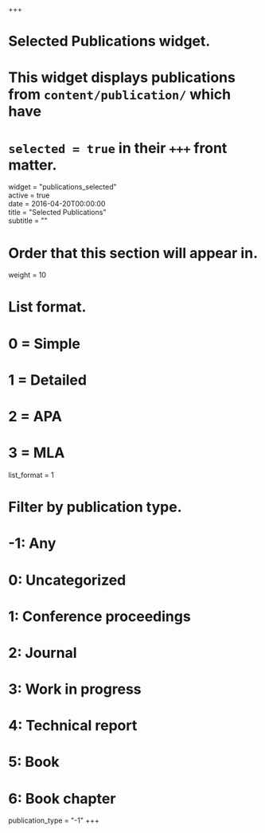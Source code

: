 +++	
# Selected Publications widget.	
# This widget displays publications from `content/publication/` which have	
# `selected = true` in their `+++` front matter.	
widget = "publications_selected"	
active = true	
date = 2016-04-20T00:00:00	
 title = "Selected Publications"	
subtitle = ""	
 # Order that this section will appear in.	
weight = 10	
 # List format.	
#   0 = Simple	
#   1 = Detailed	
#   2 = APA	
#   3 = MLA	
list_format = 1	
 # Filter by publication type.	
# -1: Any	
#  0: Uncategorized	
#  1: Conference proceedings	
#  2: Journal	
#  3: Work in progress	
#  4: Technical report	
#  5: Book	
#  6: Book chapter	
publication_type = "-1"	
+++	
